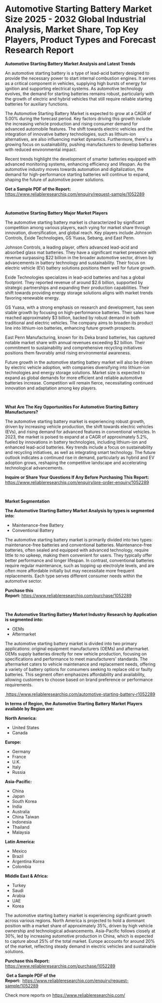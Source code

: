 <p><h1>Automotive Starting Battery Market Size 2025 - 2032 Global Industrial Analysis, Market Share, Top Key Players, Product Types and Forecast Research Report</h1></p><p><strong>Automotive Starting Battery Market Analysis and Latest Trends</strong></p>
<p><p>An automotive starting battery is a type of lead-acid battery designed to provide the necessary power to start internal combustion engines. It serves as a critical component in vehicles, supplying high bursts of energy for ignition and supporting electrical systems. As automotive technology evolves, the demand for starting batteries remains robust, particularly with the growth of electric and hybrid vehicles that still require reliable starting batteries for auxiliary functions.</p><p>The Automotive Starting Battery Market is expected to grow at a CAGR of 5.00% during the forecast period. Key factors driving this growth include the increasing vehicle production and rising consumer demand for advanced automobile features. The shift towards electric vehicles and the integration of innovative battery technologies, such as lithium-ion alternatives, are also influencing market dynamics. Furthermore, there's a growing focus on sustainability, pushing manufacturers to develop batteries with reduced environmental impact. </p><p>Recent trends highlight the development of smarter batteries equipped with advanced monitoring systems, enhancing efficiency and lifespan. As the automotive industry moves towards automation and digitalization, the demand for high-performance starting batteries will continue to expand, shaping the future of automotive power solutions.</p></p>
<p><strong>Get a Sample PDF of the Report:&nbsp;</strong> <a href="https://www.reliableresearchiq.com/enquiry/request-sample/1052289?utm_campaign=2384&utm_medium=2&utm_source=Github&utm_content=ia&utm_term=13022025&utm_id=automotive-starting-battery">https://www.reliableresearchiq.com/enquiry/request-sample/1052289</a></p>
<p>&nbsp;</p>
<p><strong>Automotive Starting Battery Major Market Players</strong></p>
<p><p>The automotive starting battery market is characterized by significant competition among various players, each vying for market share through innovation, diversification, and global reach. Key players include Johnson Controls, Exide Technologies, GS Yuasa, Sebang, and East Penn.</p><p>Johnson Controls, a leading player, offers advanced lead-acid and absorbed glass mat batteries. They have a significant market presence with revenue surpassing $22 billion in the broader automotive sector, driven by advancements in battery technology and sustainability. Their focus on electric vehicle (EV) battery solutions positions them well for future growth.</p><p>Exide Technologies specializes in lead-acid batteries and has a global footprint. They reported revenue of around $2.6 billion, supported by strategic partnerships and expanding their production capabilities. Their shift towards providing energy storage solutions aligns with market trends favoring renewable energy.</p><p>GS Yuasa, with a strong emphasis on research and development, has seen stable growth by focusing on high-performance batteries. Their sales have reached approximately $3 billion, backed by robust demand in both traditional and electric vehicles. The company aims to broaden its product line into lithium-ion batteries, enhancing future growth prospects.</p><p>East Penn Manufacturing, known for its Deka brand batteries, has captured notable market share with annual revenues exceeding $2 billion. Their commitment to sustainability and comprehensive recycling initiatives positions them favorably amid rising environmental awareness.</p><p>Future growth in the automotive starting battery market will also be driven by electric vehicle adoption, with companies diversifying into lithium-ion technologies and energy storage solutions. Market size is expected to expand as global demands for more efficient and reliable automotive batteries increase. Competition will remain fierce, necessitating continued innovation and adaptation among key players.</p></p>
<p>&nbsp;</p>
<p><strong>What Are The Key Opportunities For Automotive Starting Battery Manufacturers?</strong></p>
<p><p>The automotive starting battery market is experiencing robust growth, driven by increasing vehicle production, the shift towards electric vehicles (EVs), and rising demand for advanced features in conventional vehicles. In 2023, the market is poised to expand at a CAGR of approximately 5.2%, fueled by innovations in battery technologies, including lithium-ion and enhanced lead-acid batteries. Key trends include a focus on sustainability and recycling initiatives, as well as integrating smart technology. The future outlook indicates a continued rise in demand, particularly as hybrid and EV adoption grows, reshaping the competitive landscape and accelerating technological advancements.</p></p>
<p><strong>Inquire or Share Your Questions If Any Before Purchasing This Report:</strong> <a href="https://www.reliableresearchiq.com/enquiry/pre-order-enquiry/1052289?utm_campaign=2384&utm_medium=2&utm_source=Github&utm_content=ia&utm_term=13022025&utm_id=automotive-starting-battery">https://www.reliableresearchiq.com/enquiry/pre-order-enquiry/1052289</a></p>
<p>&nbsp;</p>
<p><strong>Market Segmentation</strong></p>
<p><strong>The Automotive Starting Battery Market Analysis by types is segmented into:</strong></p>
<p><ul><li>Maintenance-free Battery</li><li>Conventional Battery</li></ul></p>
<p><p>The automotive starting battery market is primarily divided into two types: maintenance-free batteries and conventional batteries. Maintenance-free batteries, often sealed and equipped with advanced technology, require little to no upkeep, making them convenient for users. They typically offer better performance and longer lifespan. In contrast, conventional batteries require regular maintenance, such as topping up electrolyte levels, and are often more affordable initially but may necessitate more frequent replacements. Each type serves different consumer needs within the automotive sector.</p></p>
<p><strong>Purchase this Report:&nbsp;</strong><a href="https://www.reliableresearchiq.com/purchase/1052289?utm_campaign=2384&utm_medium=2&utm_source=Github&utm_content=ia&utm_term=13022025&utm_id=automotive-starting-battery">https://www.reliableresearchiq.com/purchase/1052289</a></p>
<p>&nbsp;</p>
<p><strong>The Automotive Starting Battery Market Industry Research by Application is segmented into:</strong></p>
<p><ul><li>OEMs</li><li>Aftermarket</li></ul></p>
<p><p>The automotive starting battery market is divided into two primary applications: original equipment manufacturers (OEMs) and aftermarket. OEMs supply batteries directly for new vehicle production, focusing on specifications and performance to meet manufacturers' standards. The aftermarket caters to vehicle maintenance and replacement needs, offering a variety of battery options for consumers seeking to replace old or faulty batteries. This segment often emphasizes affordability and availability, allowing customers to choose based on brand preference or performance requirements.</p></p>
<p><a href="https://www.reliableresearchiq.com/automotive-starting-battery-r1052289?utm_campaign=2384&utm_medium=2&utm_source=Github&utm_content=ia&utm_term=13022025&utm_id=automotive-starting-battery">&nbsp;https://www.reliableresearchiq.com/automotive-starting-battery-r1052289</a></p>
<p><strong>In terms of Region, the Automotive Starting Battery Market Players available by Region are:</strong></p>
<p>
    <p> <strong> North America: </strong>
        <ul>
            <li>United States</li>
            <li>Canada</li>
        </ul>
        </p> 
    <p> <strong> Europe: </strong>
        <ul>
            <li>Germany</li>
            <li>France</li>
            <li>U.K.</li>
            <li>Italy</li>
            <li>Russia</li>
        </ul>
        </p> 
    <p> <strong> Asia-Pacific: </strong>
        <ul>
            <li>China</li>
            <li>Japan</li>
            <li>South Korea</li>
            <li>India</li>
            <li>Australia</li>
            <li>China Taiwan</li>
            <li>Indonesia</li>
            <li>Thailand</li>
            <li>Malaysia</li>
        </ul>
        </p> 
    <p> <strong> Latin America: </strong>
        <ul>
            <li>Mexico</li>
            <li>Brazil</li>
            <li>Argentina Korea</li>
            <li>Colombia</li>
        </ul>
        </p> 
    <p> <strong> Middle East & Africa: </strong>
        <ul>
            <li>Turkey</li>
            <li>Saudi</li>
            <li>Arabia</li>
            <li>UAE</li>
            <li>Korea</li>
        </ul>
    </p>
    </p>
<p><p>The automotive starting battery market is experiencing significant growth across various regions. North America is projected to hold a dominant position with a market share of approximately 35%, driven by high vehicle ownership and technological advancements. Asia-Pacific follows closely at 30%, led by increasing automotive production in China, which is expected to capture about 25% of the total market. Europe accounts for around 20% of the market, reflecting steady demand in electric vehicles and sustainable solutions.</p></p>
<p><strong>Purchase this Report: </strong><a href="https://www.reliableresearchiq.com/purchase/1052289?utm_campaign=2384&utm_medium=2&utm_source=Github&utm_content=ia&utm_term=13022025&utm_id=automotive-starting-battery">https://www.reliableresearchiq.com/purchase/1052289</a></p>
<p>&nbsp;<strong>Get a Sample PDF of the Report:&nbsp;&nbsp;</strong><a href="https://www.reliableresearchiq.com/enquiry/request-sample/1052289?utm_campaign=2384&utm_medium=2&utm_source=Github&utm_content=ia&utm_term=13022025&utm_id=automotive-starting-battery">https://www.reliableresearchiq.com/enquiry/request-sample/1052289</a></p>
<p><strong></strong></p>
<p>Check more reports on <a href="https://www.reliableresearchiq.com/?utm_campaign=2384&utm_medium=2&utm_source=Github&utm_content=ia&utm_term=13022025&utm_id=automotive-starting-battery">https://www.reliableresearchiq.com/</a></p>